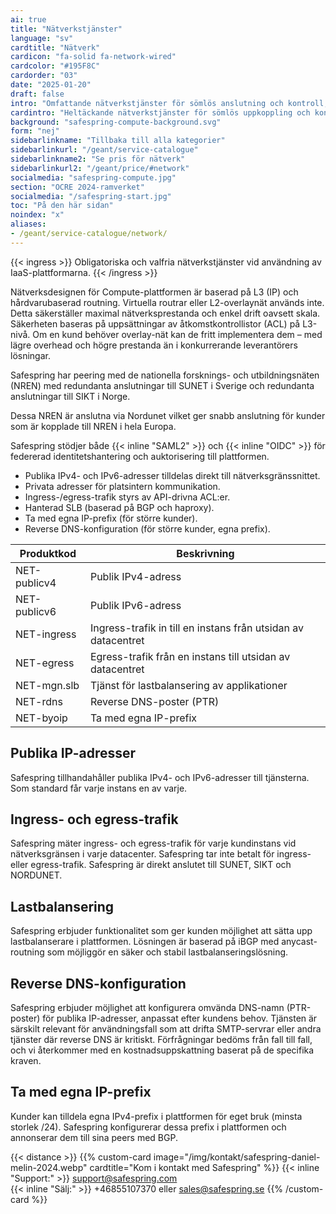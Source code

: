 ```yaml
---
ai: true
title: "Nätverkstjänster"
language: "sv"
cardtitle: "Nätverk"
cardicon: "fa-solid fa-network-wired"
cardcolor: "#195F8C"
cardorder: "03"
date: "2025-01-20"
draft: false
intro: "Omfattande nätverkstjänster för sömlös anslutning och kontroll, inklusive publika/privata IP-adresser, säker trafikhantering, lastbalansering och avancerade alternativ för storskalig användning."
cardintro: "Heltäckande nätverkstjänster för sömlös uppkoppling och kontroll."
background: "safespring-compute-background.svg"
form: "nej"
sidebarlinkname: "Tillbaka till alla kategorier"
sidebarlinkurl: "/geant/service-catalogue"
sidebarlinkname2: "Se pris för nätverk"
sidebarlinkurl2: "/geant/price/#network"
socialmedia: "safespring-compute.jpg"
section: "OCRE 2024-ramverket"
socialmedia: "/safespring-start.jpg"
toc: "På den här sidan"
noindex: "x"
aliases:
- /geant/service-catalogue/network/
---
```

{{< ingress >}}
Obligatoriska och valfria nätverkstjänster vid användning av IaaS-plattformarna.
{{< /ingress >}}

Nätverksdesignen för Compute-plattformen är baserad på L3 (IP) och hårdvarubaserad routning. Virtuella routrar eller L2-overlaynät används inte. Detta säkerställer maximal nätverksprestanda och enkel drift oavsett skala. Säkerheten baseras på uppsättningar av åtkomstkontrollistor (ACL) på L3-nivå. Om en kund behöver overlay-nät kan de fritt implementera dem – med lägre overhead och högre prestanda än i konkurrerande leverantörers lösningar.

Safespring har peering med de nationella forsknings- och utbildningsnäten (NREN) med redundanta anslutningar till SUNET i Sverige och redundanta anslutningar till SIKT i Norge.

Dessa NREN är anslutna via Nordunet vilket ger snabb anslutning för kunder som är kopplade till NREN i hela Europa.

Safespring stödjer både {{< inline "SAML2" >}} och {{< inline "OIDC" >}} för federerad identitetshantering och auktorisering till plattformen.

- Publika IPv4- och IPv6-adresser tilldelas direkt till nätverksgränssnittet.
- Privata adresser för platsintern kommunikation.
- Ingress-/egress-trafik styrs av API-drivna ACL:er.
- Hanterad SLB (baserad på BGP och haproxy).
- Ta med egna IP-prefix (för större kunder).
- Reverse DNS-konfiguration (för större kunder, egna prefix).

| Produktkod   | Beskrivning                                                  |
| ------------ | ------------------------------------------------------------ |
| NET-publicv4 | Publik IPv4-adress                                           |
| NET-publicv6 | Publik IPv6-adress                                           |
| NET-ingress  | Ingress-trafik in till en instans från utsidan av datacentret |
| NET-egress   | Egress-trafik från en instans till utsidan av datacentret    |
| NET-mgn.slb  | Tjänst för lastbalansering av applikationer                  |
| NET-rdns     | Reverse DNS-poster (PTR)                                     |
| NET-byoip    | Ta med egna IP-prefix                                        |

## Publika IP-adresser

Safespring tillhandahåller publika IPv4- och IPv6-adresser till tjänsterna. Som standard får varje instans en av varje.

## Ingress- och egress-trafik

Safespring mäter ingress- och egress-trafik för varje kundinstans vid nätverksgränsen i varje datacenter. Safespring tar inte betalt för ingress- eller egress-trafik. Safespring är direkt anslutet till SUNET, SIKT och NORDUNET.

## Lastbalansering

Safespring erbjuder funktionalitet som ger kunden möjlighet att sätta upp lastbalanserare i plattformen. Lösningen är baserad på iBGP med anycast-routning som möjliggör en säker och stabil lastbalanseringslösning.

## Reverse DNS-konfiguration

Safespring erbjuder möjlighet att konfigurera omvända DNS-namn (PTR-poster) för publika IP-adresser, anpassat efter kundens behov. Tjänsten är särskilt relevant för användningsfall som att drifta SMTP-servrar eller andra tjänster där reverse DNS är kritiskt. Förfrågningar bedöms från fall till fall, och vi återkommer med en kostnadsuppskattning baserat på de specifika kraven.

## Ta med egna IP-prefix

Kunder kan tilldela egna IPv4-prefix i plattformen för eget bruk (minsta storlek /24). Safespring konfigurerar dessa prefix i plattformen och annonserar dem till sina peers med BGP.

{{< distance >}}
{{% custom-card image="/img/kontakt/safespring-daniel-melin-2024.webp" cardtitle="Kom i kontakt med Safespring" %}}
{{< inline "Support:" >}} support@safespring.com  
{{< inline "Sälj:" >}} +46855107370 eller sales@safespring.se
{{% /custom-card %}}